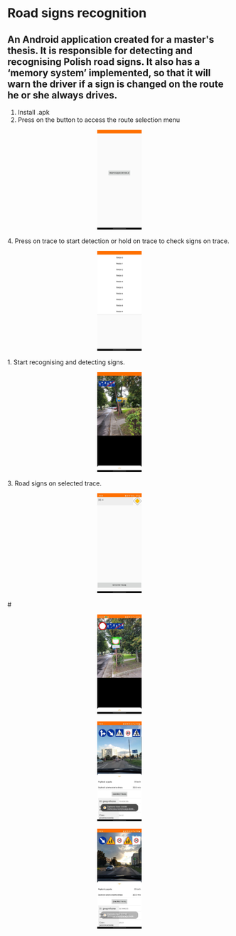 # Road signs recognition
## An Android application created for a master's thesis. It is responsible for detecting and recognising Polish road signs. It also has a ‘memory system’ implemented, so that it will warn the driver if a sign is changed on the route he or she always drives.
1. Install .apk
2. Press on the button to access the route selection menu
<p align="center">
<img src="https://github.com/Tyreyn/Magisterka/blob/main/42.jpg" width=20% height=20% style="text-align: center;">
</p>
4. Press on trace to start detection or hold on trace to check signs on trace.
<p align="center">
<img src="https://github.com/Tyreyn/Magisterka/blob/main/46.jpg" width=20% height=20%>
</p>
   1. Start recognising and detecting signs.
<p align="center">
<img src="https://github.com/Tyreyn/Magisterka/blob/main/33.jpg" width=20% height=20%>
</p>
   3. Road signs on selected trace.
<p align="center">
<img src="https://github.com/Tyreyn/Magisterka/blob/main/31.jpg" width=20% height=20%>
</p>
#
<p align="center">
<img src="https://github.com/Tyreyn/Magisterka/blob/main/40.jpg" width=20% height=20%>
</p>
<p align="center">
<img src="https://github.com/Tyreyn/Magisterka/blob/main/47.jpg" width=20% height=20%>
</p>
<p align="center">
<img src="https://github.com/Tyreyn/Magisterka/blob/main/48.jpg" width=20% height=20%>
</p>
